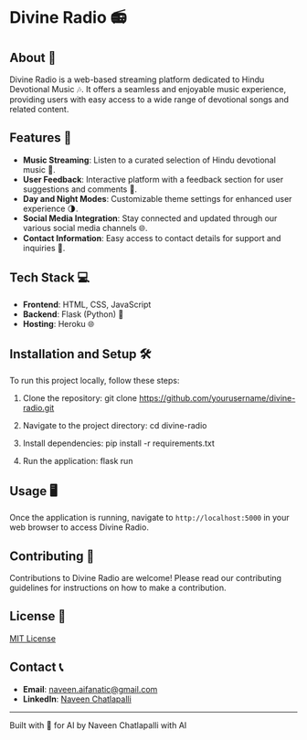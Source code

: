 # Divine Radio 📻

## About 🌟

Divine Radio is a web-based streaming platform dedicated to Hindu Devotional Music 🎶. It offers a seamless and enjoyable music experience, providing users with easy access to a wide range of devotional songs and related content.

## Features 🚀

- **Music Streaming**: Listen to a curated selection of Hindu devotional music 🎵.
- **User Feedback**: Interactive platform with a feedback section for user suggestions and comments 💬.
- **Day and Night Modes**: Customizable theme settings for enhanced user experience 🌗.
- **Social Media Integration**: Stay connected and updated through our various social media channels 🌐.
- **Contact Information**: Easy access to contact details for support and inquiries 📧.

## Tech Stack 💻

- **Frontend**: HTML, CSS, JavaScript
- **Backend**: Flask (Python) 🐍
- **Hosting**: Heroku 🌐

## Installation and Setup 🛠️

To run this project locally, follow these steps:

1. Clone the repository:
   git clone https://github.com/yourusername/divine-radio.git

2. Navigate to the project directory:
   cd divine-radio

3. Install dependencies:
   pip install -r requirements.txt

4. Run the application:
   flask run

## Usage 🖥️

Once the application is running, navigate to `http://localhost:5000` in your web browser to access Divine Radio.

## Contributing 🤝

Contributions to Divine Radio are welcome! Please read our contributing guidelines for instructions on how to make a contribution.

## License 📜

[MIT License](LICENSE.md)

## Contact 📞

- **Email**: naveen.aifanatic@gmail.com
- **LinkedIn**: [Naveen Chatlapalli](https://www.linkedin.com/in/nchatlapalli/)

---

Built with 💓 for AI by Naveen Chatlapalli with AI
